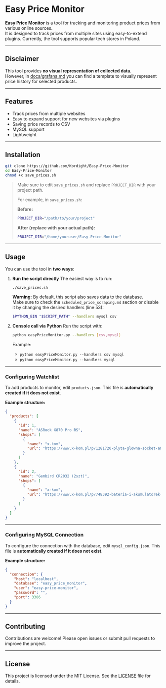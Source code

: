 # Easy Price Monitor

**Easy Price Monitor** is a tool for tracking and monitoring product prices from various online sources.  
It is designed to track prices from multiple sites using easy-to-extend plugins. Currently, the tool supports popular tech stores in Poland.

---

## Disclaimer

This tool provides **no visual representation of collected data**.  
However, in [docs/grafana.md](docs/grafana.md) you can find a template to visually represent price history for selected products.

---

## Features

- Track prices from multiple websites
- Easy to expand support for new websites via plugins
- Saving price records to CSV
- MySQL support
- Lightweight

---

## Installation

```bash
git clone https://github.com/Kordight/Easy-Price-Monitor
cd Easy-Price-Monitor
chmod +x save_prices.sh
```

> Make sure to edit `save_prices.sh` and replace `PROJECT_DIR` with your project path.
>
> For example, in `save_prices.sh`:
>
> **Before:**
> ```bash
> PROJECT_DIR="/path/to/your/project"
> ```
> **After (replace with your actual path):**
> ```bash
> PROJECT_DIR="/home/youruser/Easy-Price-Monitor"
> ```

---

## Usage

You can use the tool in **two ways**:

1. **Run the script directly**
   The easiest way is to run:

   ```bash
   ./save_prices.sh
   ```

   **Warning:** By default, this script also saves data to the database.  
    Make sure to check the `scheduled_price_scraping.md` section or disable it by changing the desired handlers (line 53):  

    ```bash
    $PYTHON_BIN "$SCRIPT_PATH" --handlers mysql csv
    ```
2. **Console call via Python**
   Run the script with:

   ```bash
   python easyPriceMonitor.py --handlers [csv,mysql]
   ```

   Example:
   - `python easyPriceMonitor.py --handlers csv mysql` 
   - `python easyPriceMonitor.py --handlers mysql`

---

### Configuring Watchlist

To add products to monitor, edit `products.json`.
This file is **automatically created if it does not exist**.

**Example structure:**

```json
{
  "products": [
    {
      "id": 1,
      "name": "ASRock X870 Pro RS",
      "shops": [
        {
          "name": "x-kom",
          "url": "https://www.x-kom.pl/p/1281720-plyta-glowna-socket-am5-asrock-x870-pro-rs.html"
        }
      ]
    },
    {
      "id": 2,
      "name": "Gembird CR2032 (2szt)",
      "shops": [
        {
          "name": "x-kom",
          "url": "https://www.x-kom.pl/p/748392-bateria-i-akumulatorek-gembird-cr2032-2szt.html?cid=api09&eid=pdp_pcacc"
        }
      ]
    }
  ]
}
```

---

### Configuring MySQL Connection

To configure the connection with the database, edit `mysql_config.json`.
This file is **automatically created if it does not exist**.

**Example structure:**

```json
{
  "connection": {
    "host": "localhost",
    "database": "easy_price_monitor",
    "user": "easy-price-monitor",
    "password": "",
    "port": 3306
  }
}
```

---

## Contributing

Contributions are welcome!
Please open issues or submit pull requests to improve the project.

---

## License

This project is licensed under the MIT License. See the [LICENSE](LICENSE) file for details.
